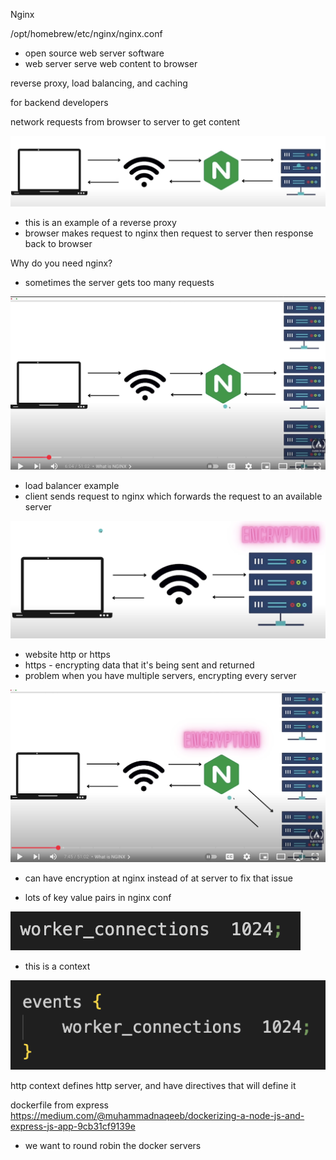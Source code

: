 Nginx

/opt/homebrew/etc/nginx/nginx.conf

- open source web server software
- web server serve web content to browser

reverse proxy, load balancing, and caching

for backend developers

network requests from browser to server to get content

![nginx example](img/photo1.png)

- this is an example of a reverse proxy
- browser makes request to nginx then request to server then response back to browser

Why do you need nginx?

- sometimes the server gets too many requests

![nginx example1](img/photo2.png)

- load balancer example
- client sends request to nginx which forwards the request to an available server

![nginx example](img/photo3.png)

- website http or https
- https - encrypting data that it's being sent and returned
- problem when you have multiple servers, encrypting every server

![nginx example](img/photo4.png)

- can have encryption at nginx instead of at server to fix that issue

- lots of key value pairs in nginx conf

![nginx example](img/photo5.png)

- this is a context

![nginx example](img/photo6.png)

http context defines http server, and have directives that will define it

dockerfile from express
https://medium.com/@muhammadnaqeeb/dockerizing-a-node-js-and-express-js-app-9cb31cf9139e

- we want to round robin the docker servers
